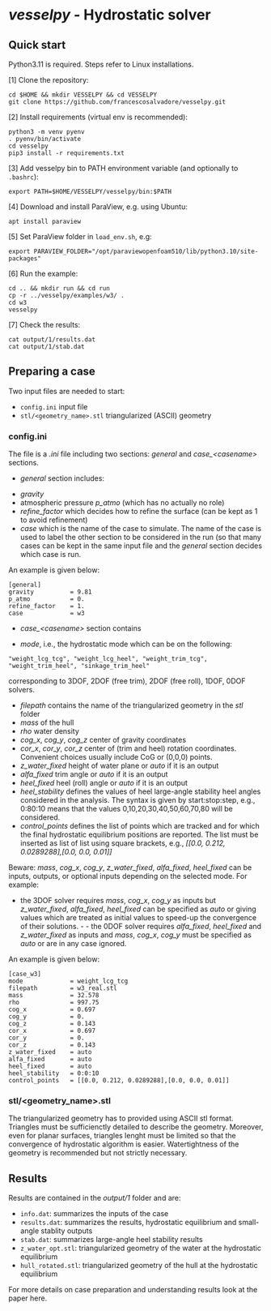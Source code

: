 # *vesselpy* - Hydrostatic solver

## Quick start

Python3.11 is required. Steps refer to Linux installations.

[1] Clone the repository:
```
cd $HOME && mkdir VESSELPY && cd VESSELPY
git clone https://github.com/francescosalvadore/vesselpy.git
```

[2] Install requirements (virtual env is recommended):
```
python3 -m venv pyenv
. pyenv/bin/activate
cd vesselpy
pip3 install -r requirements.txt
```

[3] Add vesselpy bin to PATH environment variable (and optionally to `.bashrc`):
```
export PATH=$HOME/VESSELPY/vesselpy/bin:$PATH
```

[4] Download and install ParaView, e.g. using Ubuntu:
```
apt install paraview
```

[5] Set ParaView folder in `load_env.sh`, e.g:
```
export PARAVIEW_FOLDER="/opt/paraviewopenfoam510/lib/python3.10/site-packages"
```

[6] Run the example:
```
cd .. && mkdir run && cd run
cp -r ../vesselpy/examples/w3/ .
cd w3
vesselpy
```

[7] Check the results:
```
cat output/1/results.dat
cat output/1/stab.dat
```

## Preparing a case

Two input files are needed to start:
* `config.ini` input file
* `stl/<geometry_name>.stl` triangularized (ASCII) geometry

### config.ini

The file is a *.ini* file including two sections: *general* and *case_\<casename\>* sections.

* *general* section includes:
- *gravity*
- atmospheric pressure *p_atmo* (which has no actually no role)
- *refine_factor* which decides how to refine the surface (can be kept as 1 to avoid refinement) 
- *case* which is the name of the case to simulate. The name of the case is used to label the other section to be considered in the run (so that many cases can be kept in the same input file and the *general* section decides which case is run.

An example is given below:
```
[general]
gravity          = 9.81
p_atmo           = 0.   
refine_factor    = 1.
case             = w3
```

* *case_\<casename\>* section contains
- *mode*, i.e., the hydrostatic mode which can be on the following:
```
"weight_lcg_tcg", "weight_lcg_heel", "weight_trim_tcg", "weight_trim_heel", "sinkage_trim_heel"
```
corresponding to 3DOF, 2DOF (free trim), 2DOF (free roll), 1DOF, 0DOF solvers.
- *filepath* contains the name of the triangularized geometry in the *stl* folder
- *mass* of the hull
- *rho* water density
- *cog_x*, *cog_y*, *cog_z* center of gravity coordinates
- *cor_x*, *cor_y*, *cor_z* center of (trim and heel) rotation coordinates. Convenient choices usually include CoG or (0,0,0) points.
- *z_water_fixed* height of water plane or *auto* if it is an output
- *alfa_fixed* trim angle or *auto* if it is an output
- *heel_fixed* heel (roll) angle or *auto* if it is an output
- *heel_stability* defines the values of heel large-angle stability heel angles considered in the analysis. The syntax is given by start:stop:step, e.g., 0:80:10 means that the values 0,10,20,30,40,50,60,70,80 will be considered.
- *control_points* defines the list of points which are tracked and for which the final hydrostatic equilibrium positions are reported. The list must be inserted as list of list using square brackets, e.g., *[[0.0, 0.212, 0.0289288],[0.0, 0.0, 0.01]]*

Beware: *mass*, *cog_x*, *cog_y*, *z_water_fixed*, *alfa_fixed*, *heel_fixed* can be inputs, outputs, or optional inputs depending on the selected mode. For example:
- the 3DOF solver requires *mass*, *cog_x*, *cog_y* as inputs but *z_water_fixed*, *alfa_fixed*, *heel_fixed* can be specified as *auto* or giving values which are treated as initial values to speed-up the convergence of their solutions. - - the 0DOF solver requires *alfa_fixed*, *heel_fixed* and *z_water_fixed* as inputs and *mass*, *cog_x*, *cog_y* must be specified as *auto* or are in any case ignored.

An example is given below:
```
[case_w3]
mode             = weight_lcg_tcg
filepath         = w3_real.stl
mass             = 32.578
rho              = 997.75
cog_x            = 0.697
cog_y            = 0.
cog_z            = 0.143
cor_x            = 0.697
cor_y            = 0.
cor_z            = 0.143
z_water_fixed    = auto
alfa_fixed       = auto
heel_fixed       = auto
heel_stability   = 0:0:10
control_points   = [[0.0, 0.212, 0.0289288],[0.0, 0.0, 0.01]]
```

### stl/<geometry_name>.stl

The triangularized geometry has to provided using ASCII stl format. Triangles must be sufficienctly detailed to describe the geometry.
Moreover, even for planar surfaces, triangles lenght must be limited so that the convergence of hydrostatic algorithm is easier.
Watertightness of the geometry is recommended but not strictly necessary.

## Results

Results are contained in the *output/1* folder and are:

- `info.dat`: summarizes the inputs of the case
- `results.dat`: summarizes the results, hydrostatic equilibrium and small-angle stablity outputs
- `stab.dat`: summarizes large-angle heel stability results
- `z_water_opt.stl`: triangularized geometry of the water at the hydrostatic equilibrium
- `hull_rotated.stl`: triangularized geometry of the hull at the hydrostatic equilibrium

For more details on case preparation and understanding results look at the paper here.
